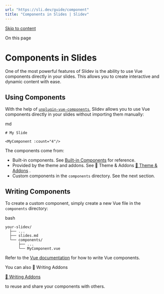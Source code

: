 ```yaml
---
url: "https://sli.dev/guide/component"
title: "Components in Slides | Slidev"
---
```


[Skip to content](https://sli.dev/guide/component#VPContent)

On this page

# Components in Slides [​](https://sli.dev/guide/component\#components-in-slides)

One of the most powerful features of Slidev is the ability to use Vue components directly in your slides. This allows you to create interactive and dynamic content with ease.

## Using Components [​](https://sli.dev/guide/component\#use)

With the help of [`unplugin-vue-components`](https://github.com/unplugin/unplugin-vue-components), Slidev allows you to use Vue components directly in your slides without importing them manually:

md

```
# My Slide

<MyComponent :count="4"/>
```

The components come from:

- Built-in components. See [Built-in Components](https://sli.dev/builtin/components) for reference.
- Provided by the theme and addons. See 📖 Theme & Addons
[📖 Theme & Addons](https://sli.dev/guide/theme-addon)
.
- Custom components in the `components` directory. See the next section.

## Writing Components [​](https://sli.dev/guide/component\#write)

To create a custom component, simply create a new Vue file in the `components` directory:

bash

```
your-slidev/
  ├── ...
  ├── slides.md
  └── components/
      ├── ...
      └── MyComponent.vue
```

Refer to the [Vue documentation](https://vuejs.org/guide/essentials/component-basics.html) for how to write Vue components.

You can also 📖 Writing Addons

[📖 Writing Addons](https://sli.dev/guide/write-addon)

to reuse and share your components with others.